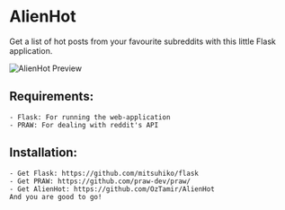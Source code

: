 AlienHot
========

Get a list of hot posts from your favourite subreddits with this little Flask application.

![AlienHot Preview](https://raw2.github.com/OzTamir/AlienHot/master/static/img/preview.png)


Requirements:
----
	- Flask: For running the web-application
	- PRAW: For dealing with reddit's API


Installation:
----
	- Get Flask: https://github.com/mitsuhiko/flask
	- Get PRAW: https://github.com/praw-dev/praw/
	- Get AlienHot: https://github.com/OzTamir/AlienHot
	And you are good to go!

